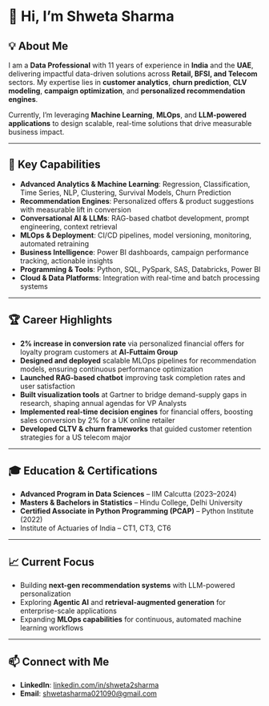 # 👋 Hi, I’m Shweta Sharma  

## 💡 About Me  
I am a **Data Professional** with 11 years of experience in **India** and the **UAE**, delivering impactful data-driven solutions across **Retail, BFSI, and Telecom** sectors. My expertise lies in **customer analytics**, **churn prediction**, **CLV modeling**, **campaign optimization**, and **personalized recommendation engines**.  

Currently, I’m leveraging **Machine Learning**, **MLOps**, and **LLM-powered applications** to design scalable, real-time solutions that drive measurable business impact.  

---

## 🚀 Key Capabilities  
- **Advanced Analytics & Machine Learning**: Regression, Classification, Time Series, NLP, Clustering, Survival Models, Churn Prediction  
- **Recommendation Engines**: Personalized offers & product suggestions with measurable lift in conversion  
- **Conversational AI & LLMs**: RAG-based chatbot development, prompt engineering, context retrieval  
- **MLOps & Deployment**: CI/CD pipelines, model versioning, monitoring, automated retraining  
- **Business Intelligence**: Power BI dashboards, campaign performance tracking, actionable insights  
- **Programming & Tools**: Python, SQL, PySpark, SAS, Databricks, Power BI  
- **Cloud & Data Platforms**: Integration with real-time and batch processing systems  

---

## 🏆 Career Highlights  
- **2% increase in conversion rate** via personalized financial offers for loyalty program customers at **Al-Futtaim Group**  
- **Designed and deployed** scalable MLOps pipelines for recommendation models, ensuring continuous performance optimization  
- **Launched RAG-based chatbot** improving task completion rates and user satisfaction  
- **Built visualization tools** at Gartner to bridge demand-supply gaps in research, shaping annual agendas for VP Analysts  
- **Implemented real-time decision engines** for financial offers, boosting sales conversion by 2% for a UK online retailer  
- **Developed CLTV & churn frameworks** that guided customer retention strategies for a US telecom major  

---

## 🎓 Education & Certifications  
- **Advanced Program in Data Sciences** – IIM Calcutta (2023–2024)  
- **Masters & Bachelors in Statistics** – Hindu College, Delhi University  
- **Certified Associate in Python Programming (PCAP)** – Python Institute (2022)  
- Institute of Actuaries of India – CT1, CT3, CT6  

---

## 📈 Current Focus  
- Building **next-gen recommendation systems** with LLM-powered personalization  
- Exploring **Agentic AI** and **retrieval-augmented generation** for enterprise-scale applications  
- Expanding **MLOps capabilities** for continuous, automated machine learning workflows  

---

## 📫 Connect with Me  
- **LinkedIn**: [linkedin.com/in/shweta2sharma](https://www.linkedin.com/in/shweta2sharma)  
- **Email**: shwetasharma021090@gmail.com  
